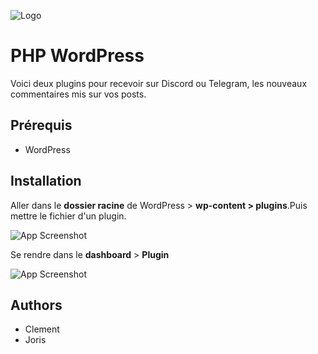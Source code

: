 ![Logo](https://brand.ynov.com/img/logos/projet_etudiant/ynov/prj_ynov.svg)


# PHP WordPress

Voici deux plugins pour recevoir sur Discord ou Telegram, les nouveaux commentaires mis sur vos posts.


## Prérequis

- WordPress


## Installation

Aller dans le **dossier racine** de WordPress > **wp-content > plugins**.Puis mettre le fichier d'un plugin.

![App Screenshot](https://i.postimg.cc/HLq9WNRj/Capture.png)

Se rendre dans le **dashboard** > **Plugin**

![App Screenshot](https://i.postimg.cc/43WRrzS8/chrome-I9-Pla-T5-DYQ.png)



## Authors

- Clement
- Joris
